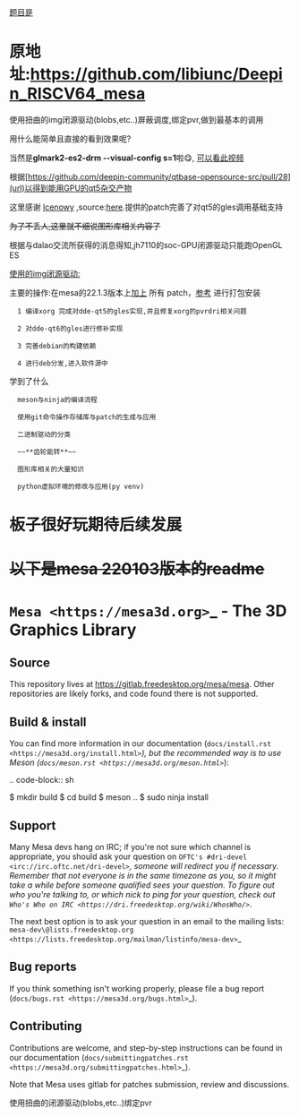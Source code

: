 [题目是](https://github.com/oscomp/proj348-riscv-gpu-on-deepin)

原地址:**https://github.com/libiunc/Deepin_RISCV64_mesa**
==
使用扭曲的img闭源驱动(blobs,etc..)屏蔽调度,绑定pvr,做到最基本的调用

用什么能简单且直接的看到效果呢?

当然是**glmark2-es2-drm --visual-config s=1**啦😋, [可以看此视频](https://www.bilibili.com/video/BV1eD421g7pX/)

根据[https://github.com/deepin-community/qtbase-opensource-src/pull/28](url)以得到能用GPU的qt5杂交产物

这里感谢 [Icenowy](https://github.com/Icenowy) ,source:[here](https://github.com/libiunc/aosc-os-abbs/blob/stable/runtime-desktop/qt-5/01-runtime/patches/0013-Deepin-auto-select-opengl-or-opengles.patch).提供的patch完善了对qt5的gles调用基础支持 

~~为了不丢人,这里就不细说图形库相关内容了~~

根据与dalao交流所获得的消息得知,jh7110的soc-GPU闭源驱动只能跑OpenGL ES 

[使用的img闭源驱动:](https://github.com/starfive-tech/soft_3rdpart/blob/c43d4fab94b0ef3b492a6382e2282fa7a2695b9b/IMG_GPU/out/img-gpu-powervr-bin-1.19.6345021.tar.gz)

主要的操作:在mesa的22.1.3版本上[加上](https://github.com/Icenowy/aosc-os-pvr/tree/master/ddk119/mesa-ddk119/autobuild/patches) 所有 patch，[参考](https://github.com/Icenowy/aosc-os-pvr/blob/master/ddk119/mesa-ddk119/autobuild/build) 进行打包安装


      1 编译xorg 完成对dde-qt5的gles实现,并且修复xorg的pvrdri相关问题
   
      2 对dde-qt6的gles进行修补实现
   
      3 完善debian的构建依赖
   
      4 进行deb分发,进入软件源中 



学到了什么
   
      meson与ninja的编译流程
   
      使用git命令操作存储库与patch的生成与应用
   
      二进制驱动的分类
   
      ~~**齿轮能转**~~

      图形库相关的大量知识

      python虚拟环境的修改与应用(py venv)

板子很好玩期待后续发展
==
~~**以下是mesa 220103版本的readme**~~
===================================








`Mesa <https://mesa3d.org>`_ - The 3D Graphics Library
======================================================


Source
------

This repository lives at https://gitlab.freedesktop.org/mesa/mesa.
Other repositories are likely forks, and code found there is not supported.


Build & install
---------------

You can find more information in our documentation (`docs/install.rst
<https://mesa3d.org/install.html>`_), but the recommended way is to use
Meson (`docs/meson.rst <https://mesa3d.org/meson.html>`_):

.. code-block:: sh

  $ mkdir build
  $ cd build
  $ meson ..
  $ sudo ninja install


Support
-------

Many Mesa devs hang on IRC; if you're not sure which channel is
appropriate, you should ask your question on `OFTC's #dri-devel
<irc://irc.oftc.net/dri-devel>`_, someone will redirect you if
necessary.
Remember that not everyone is in the same timezone as you, so it might
take a while before someone qualified sees your question.
To figure out who you're talking to, or which nick to ping for your
question, check out `Who's Who on IRC
<https://dri.freedesktop.org/wiki/WhosWho/>`_.

The next best option is to ask your question in an email to the
mailing lists: `mesa-dev\@lists.freedesktop.org
<https://lists.freedesktop.org/mailman/listinfo/mesa-dev>`_


Bug reports
-----------

If you think something isn't working properly, please file a bug report
(`docs/bugs.rst <https://mesa3d.org/bugs.html>`_).


Contributing
------------

Contributions are welcome, and step-by-step instructions can be found in our
documentation (`docs/submittingpatches.rst
<https://mesa3d.org/submittingpatches.html>`_).

Note that Mesa uses gitlab for patches submission, review and discussions.


使用扭曲的闭源驱动(blobs,etc..)绑定pvr 
